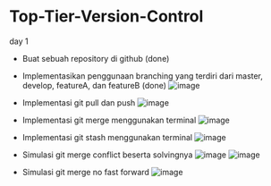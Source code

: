 # Top-Tier-Version-Control
day 1
- Buat sebuah repository di github (done) 
- Implementasikan penggunaan branching yang terdiri dari master, develop, featureA, dan featureB (done)
![image](https://user-images.githubusercontent.com/97284723/184714873-530b85bc-960d-4ca9-912b-5b51453b28b8.png)

- Implementasi git pull dan push
![image](https://user-images.githubusercontent.com/97284723/184715497-c1257ecd-aba1-4e2a-add9-5c5e41f7717e.png)

- Implementasi git merge menggunakan terminal
![image](https://user-images.githubusercontent.com/97284723/184717463-ec862578-9eba-423b-b067-e273289fb3ab.png)

- Implementasi git stash menggunakan terminal
![image](https://user-images.githubusercontent.com/97284723/184720741-363a4b93-bf27-4f01-9051-81a0d9793154.png)

- Simulasi git merge conflict beserta solvingnya
![image](https://user-images.githubusercontent.com/97284723/184724021-05fbac33-9f9b-4d26-9681-c1be39f38429.png)
![image](https://user-images.githubusercontent.com/97284723/184724047-30aa10e5-1181-4a56-aa72-1265f4b2a139.png)

- Simulasi git merge no fast forward
![image](https://user-images.githubusercontent.com/97284723/184730586-66ea3710-90c7-469e-9717-36ad40a1d8fc.png)




